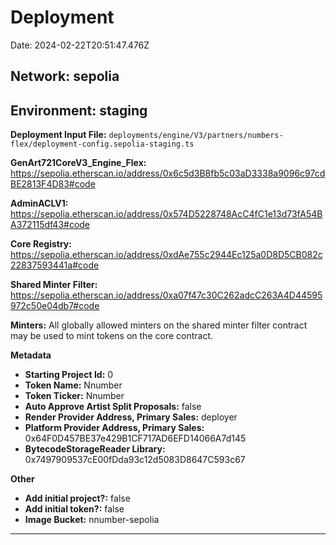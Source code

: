 # Deployment

Date: 2024-02-22T20:51:47.476Z

## **Network:** sepolia

## **Environment:** staging

**Deployment Input File:** `deployments/engine/V3/partners/numbers-flex/deployment-config.sepolia-staging.ts`

**GenArt721CoreV3_Engine_Flex:** https://sepolia.etherscan.io/address/0x6c5d3B8fb5c03aD3338a9096c97cdBE2813F4D83#code

**AdminACLV1:** https://sepolia.etherscan.io/address/0x574D5228748AcC4fC1e13d73fA54BA372115df43#code

**Core Registry:** https://sepolia.etherscan.io/address/0xdAe755c2944Ec125a0D8D5CB082c22837593441a#code

**Shared Minter Filter:** https://sepolia.etherscan.io/address/0xa07f47c30C262adcC263A4D44595972c50e04db7#code

**Minters:** All globally allowed minters on the shared minter filter contract may be used to mint tokens on the core contract.

**Metadata**

- **Starting Project Id:** 0
- **Token Name:** Nnumber
- **Token Ticker:** Nnumber
- **Auto Approve Artist Split Proposals:** false
- **Render Provider Address, Primary Sales:** deployer
- **Platform Provider Address, Primary Sales:** 0x64F0D457BE37e429B1CF717AD6EFD14066A7d145
- **BytecodeStorageReader Library:** 0x7497909537cE00fDda93c12d5083D8647C593c67

**Other**

- **Add initial project?:** false
- **Add initial token?:** false
- **Image Bucket:** nnumber-sepolia

---
